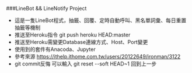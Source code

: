 ###LineBot && LineNotify Project
- 這是一隻LineBot程式，抽籤、回覆、定時自動呼叫、黑名單詞彙、每日重置抽籤等機制
- 推送至Heroku指令 git push heroku HEAD:master
- 推送至Heroku需變更Database連線方式、Host、Port變更
- 使用到的套件有Anacoda、Jupyter
- 參考來源 https://ithelp.ithome.com.tw/users/20122649/ironman/3122
- git commit反悔 可以輸入 git reset --soft HEAD~1 回到上一步